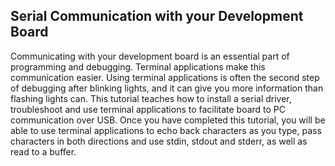 ## Serial Communication with your Development Board

Communicating with your development board is an essential part of programming and debugging. Terminal applications make this communication easier. Using terminal applications is often the second step of debugging after blinking lights, and it can give you more information than flashing lights can. This tutorial teaches how to install a serial driver, troubleshoot and use terminal applications to facilitate board to PC communication over USB. Once you have completed this tutorial, you will be able to use terminal applications to echo back characters as you type, pass characters in both directions and use stdin, stdout and stderr, as well as read to a buffer.
